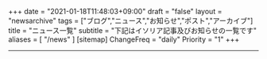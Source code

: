 +++
date = "2021-01-18T11:48:03+09:00"
draft = "false"
layout = "newsarchive"
tags = ["ブログ","ニュース","お知らせ","ポスト","アーカイブ"]
title = "ニュース一覧"
subtitle = "下記はイソリア記事及びお知らせの一覧です"
aliases = [
    "/news"
]
[sitemap]
  ChangeFreq = "daily"
  Priority = "1"
+++

 

* * * 
